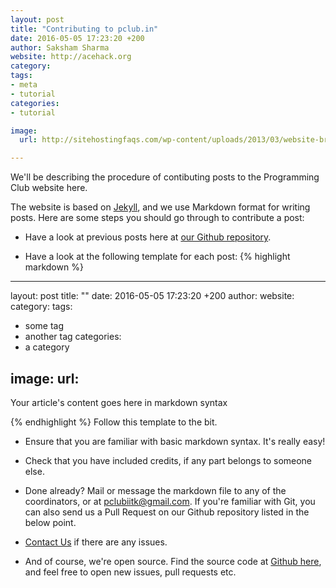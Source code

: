 ```yaml
---
layout: post
title: "Contributing to pclub.in"
date: 2016-05-05 17:23:20 +200
author: Saksham Sharma
website: http://acehack.org
category:
tags:
- meta
- tutorial
categories:
- tutorial

image:
  url: http://sitehostingfaqs.com/wp-content/uploads/2013/03/website-browser-icon.png

---
```


We'll be describing the procedure of contibuting posts to the Programming Club website here.

The website is based on [Jekyll](https://jekyllrb.com/), and we use Markdown format for writing posts.
Here are some steps you should go through to contribute a post:

- Have a look at previous posts here at [our Github repository](https://github.com/pclubiitk/pclub.in/tree/master/_posts).

- Have a look at the following template for each post:
{% highlight markdown %}
---
layout: post
title: "<some cool title>"
date: 2016-05-05 17:23:20 +200
author: <your-name>
website: <website-if-any>
category:
tags:
- some tag
- another tag
categories:
- a category

image:
  url: <link to a title image>
---

Your article's content goes here in markdown syntax

{% endhighlight %}
Follow this template to the bit.

- Ensure that you are familiar with basic markdown syntax. It's really easy!

- Check that you have included credits, if any part belongs to someone else.

- Done already? Mail or message the markdown file to any of the coordinators, or at pclubiitk@gmail.com. If you're familiar with Git, you can also send us a Pull Request on our Github repository listed in the below point.

- [Contact Us](/contact.html) if there are any issues.

- And of course, we're open source. Find the source code at [Github here](https://github.com/pclubiitk/pclub.in), and feel free to open new issues, pull requests etc.
